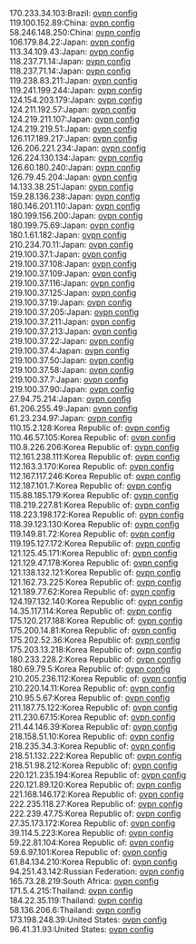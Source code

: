 170.233.34.103:Brazil: [ovpn config](vpn/170_233_34_103.ovpn)  
119.100.152.89:China: [ovpn config](vpn/119_100_152_89.ovpn)  
58.246.148.250:China: [ovpn config](vpn/58_246_148_250.ovpn)  
106.179.84.22:Japan: [ovpn config](vpn/106_179_84_22.ovpn)  
113.34.109.43:Japan: [ovpn config](vpn/113_34_109_43.ovpn)  
118.237.71.14:Japan: [ovpn config](vpn/118_237_71_14.ovpn)  
118.237.71.14:Japan: [ovpn config](vpn/118_237_71_14.ovpn)  
119.238.83.211:Japan: [ovpn config](vpn/119_238_83_211.ovpn)  
119.241.199.244:Japan: [ovpn config](vpn/119_241_199_244.ovpn)  
124.154.203.179:Japan: [ovpn config](vpn/124_154_203_179.ovpn)  
124.211.192.57:Japan: [ovpn config](vpn/124_211_192_57.ovpn)  
124.219.211.107:Japan: [ovpn config](vpn/124_219_211_107.ovpn)  
124.219.219.51:Japan: [ovpn config](vpn/124_219_219_51.ovpn)  
126.117.189.217:Japan: [ovpn config](vpn/126_117_189_217.ovpn)  
126.206.221.234:Japan: [ovpn config](vpn/126_206_221_234.ovpn)  
126.224.130.134:Japan: [ovpn config](vpn/126_224_130_134.ovpn)  
126.60.180.240:Japan: [ovpn config](vpn/126_60_180_240.ovpn)  
126.79.45.204:Japan: [ovpn config](vpn/126_79_45_204.ovpn)  
14.133.38.251:Japan: [ovpn config](vpn/14_133_38_251.ovpn)  
159.28.136.238:Japan: [ovpn config](vpn/159_28_136_238.ovpn)  
180.146.201.110:Japan: [ovpn config](vpn/180_146_201_110.ovpn)  
180.199.156.200:Japan: [ovpn config](vpn/180_199_156_200.ovpn)  
180.199.75.69:Japan: [ovpn config](vpn/180_199_75_69.ovpn)  
180.1.61.182:Japan: [ovpn config](vpn/180_1_61_182.ovpn)  
210.234.70.11:Japan: [ovpn config](vpn/210_234_70_11.ovpn)  
219.100.37.1:Japan: [ovpn config](vpn/219_100_37_1.ovpn)  
219.100.37.108:Japan: [ovpn config](vpn/219_100_37_108.ovpn)  
219.100.37.109:Japan: [ovpn config](vpn/219_100_37_109.ovpn)  
219.100.37.116:Japan: [ovpn config](vpn/219_100_37_116.ovpn)  
219.100.37.125:Japan: [ovpn config](vpn/219_100_37_125.ovpn)  
219.100.37.19:Japan: [ovpn config](vpn/219_100_37_19.ovpn)  
219.100.37.205:Japan: [ovpn config](vpn/219_100_37_205.ovpn)  
219.100.37.211:Japan: [ovpn config](vpn/219_100_37_211.ovpn)  
219.100.37.213:Japan: [ovpn config](vpn/219_100_37_213.ovpn)  
219.100.37.22:Japan: [ovpn config](vpn/219_100_37_22.ovpn)  
219.100.37.4:Japan: [ovpn config](vpn/219_100_37_4.ovpn)  
219.100.37.50:Japan: [ovpn config](vpn/219_100_37_50.ovpn)  
219.100.37.58:Japan: [ovpn config](vpn/219_100_37_58.ovpn)  
219.100.37.7:Japan: [ovpn config](vpn/219_100_37_7.ovpn)  
219.100.37.90:Japan: [ovpn config](vpn/219_100_37_90.ovpn)  
27.94.75.214:Japan: [ovpn config](vpn/27_94_75_214.ovpn)  
61.206.255.49:Japan: [ovpn config](vpn/61_206_255_49.ovpn)  
61.23.234.97:Japan: [ovpn config](vpn/61_23_234_97.ovpn)  
110.15.2.128:Korea Republic of: [ovpn config](vpn/110_15_2_128.ovpn)  
110.46.57.105:Korea Republic of: [ovpn config](vpn/110_46_57_105.ovpn)  
110.8.226.206:Korea Republic of: [ovpn config](vpn/110_8_226_206.ovpn)  
112.161.238.111:Korea Republic of: [ovpn config](vpn/112_161_238_111.ovpn)  
112.163.3.170:Korea Republic of: [ovpn config](vpn/112_163_3_170.ovpn)  
112.167.117.246:Korea Republic of: [ovpn config](vpn/112_167_117_246.ovpn)  
112.187.101.7:Korea Republic of: [ovpn config](vpn/112_187_101_7.ovpn)  
115.88.185.179:Korea Republic of: [ovpn config](vpn/115_88_185_179.ovpn)  
118.219.227.81:Korea Republic of: [ovpn config](vpn/118_219_227_81.ovpn)  
118.223.198.172:Korea Republic of: [ovpn config](vpn/118_223_198_172.ovpn)  
118.39.123.130:Korea Republic of: [ovpn config](vpn/118_39_123_130.ovpn)  
119.149.81.72:Korea Republic of: [ovpn config](vpn/119_149_81_72.ovpn)  
119.195.127.172:Korea Republic of: [ovpn config](vpn/119_195_127_172.ovpn)  
121.125.45.171:Korea Republic of: [ovpn config](vpn/121_125_45_171.ovpn)  
121.129.47.178:Korea Republic of: [ovpn config](vpn/121_129_47_178.ovpn)  
121.138.132.121:Korea Republic of: [ovpn config](vpn/121_138_132_121.ovpn)  
121.162.73.225:Korea Republic of: [ovpn config](vpn/121_162_73_225.ovpn)  
121.189.77.62:Korea Republic of: [ovpn config](vpn/121_189_77_62.ovpn)  
124.197.132.140:Korea Republic of: [ovpn config](vpn/124_197_132_140.ovpn)  
14.35.117.114:Korea Republic of: [ovpn config](vpn/14_35_117_114.ovpn)  
175.120.217.188:Korea Republic of: [ovpn config](vpn/175_120_217_188.ovpn)  
175.200.14.81:Korea Republic of: [ovpn config](vpn/175_200_14_81.ovpn)  
175.202.52.36:Korea Republic of: [ovpn config](vpn/175_202_52_36.ovpn)  
175.203.13.218:Korea Republic of: [ovpn config](vpn/175_203_13_218.ovpn)  
180.233.228.2:Korea Republic of: [ovpn config](vpn/180_233_228_2.ovpn)  
180.69.79.5:Korea Republic of: [ovpn config](vpn/180_69_79_5.ovpn)  
210.205.236.112:Korea Republic of: [ovpn config](vpn/210_205_236_112.ovpn)  
210.220.14.11:Korea Republic of: [ovpn config](vpn/210_220_14_11.ovpn)  
210.95.5.67:Korea Republic of: [ovpn config](vpn/210_95_5_67.ovpn)  
211.187.75.122:Korea Republic of: [ovpn config](vpn/211_187_75_122.ovpn)  
211.230.67.15:Korea Republic of: [ovpn config](vpn/211_230_67_15.ovpn)  
211.44.146.39:Korea Republic of: [ovpn config](vpn/211_44_146_39.ovpn)  
218.158.51.10:Korea Republic of: [ovpn config](vpn/218_158_51_10.ovpn)  
218.235.34.3:Korea Republic of: [ovpn config](vpn/218_235_34_3.ovpn)  
218.51.132.222:Korea Republic of: [ovpn config](vpn/218_51_132_222.ovpn)  
218.51.98.212:Korea Republic of: [ovpn config](vpn/218_51_98_212.ovpn)  
220.121.235.194:Korea Republic of: [ovpn config](vpn/220_121_235_194.ovpn)  
220.121.89.120:Korea Republic of: [ovpn config](vpn/220_121_89_120.ovpn)  
221.168.146.172:Korea Republic of: [ovpn config](vpn/221_168_146_172.ovpn)  
222.235.118.27:Korea Republic of: [ovpn config](vpn/222_235_118_27.ovpn)  
222.239.47.75:Korea Republic of: [ovpn config](vpn/222_239_47_75.ovpn)  
27.35.173.172:Korea Republic of: [ovpn config](vpn/27_35_173_172.ovpn)  
39.114.5.223:Korea Republic of: [ovpn config](vpn/39_114_5_223.ovpn)  
59.22.81.104:Korea Republic of: [ovpn config](vpn/59_22_81_104.ovpn)  
59.6.97.101:Korea Republic of: [ovpn config](vpn/59_6_97_101.ovpn)  
61.84.134.210:Korea Republic of: [ovpn config](vpn/61_84_134_210.ovpn)  
94.251.43.142:Russian Federation: [ovpn config](vpn/94_251_43_142.ovpn)  
165.73.28.219:South Africa: [ovpn config](vpn/165_73_28_219.ovpn)  
171.5.4.215:Thailand: [ovpn config](vpn/171_5_4_215.ovpn)  
184.22.35.119:Thailand: [ovpn config](vpn/184_22_35_119.ovpn)  
58.136.206.6:Thailand: [ovpn config](vpn/58_136_206_6.ovpn)  
173.198.248.39:United States: [ovpn config](vpn/173_198_248_39.ovpn)  
96.41.31.93:United States: [ovpn config](vpn/96_41_31_93.ovpn)  
